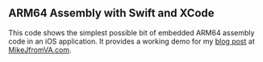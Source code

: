

## ARM64 Assembly with Swift and XCode

This code shows the simplest possible bit of embedded ARM64 assembly code in an iOS application. It provides a working demo for my  [blog post](http://mikejfromva.com/2018/05/19/arm64-assembly-with-swift-and-xcode) at [MikeJfromVA.com](http://mikejfromva.com).

